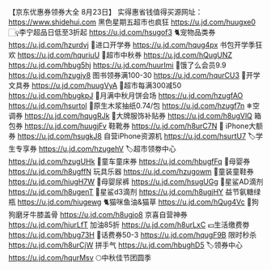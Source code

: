 【京东优惠券领券大全 8月23日】
实得惠省钱值得买源网址：https://www.shidehui.com
黑色星期五超市也疯狂
https://u.jd.com/huugxe0
🏻‍♀李宁超品日低至3折起
https://u.jd.com/hsugof3
🐈宠物品类券
https://u.jd.com/hzurdvj
🛫进口开学券
https://u.jd.com/hqug4px
书包开学季狂欢
https://u.jd.com/hquriuU
🛒超市中秋券
https://u.jd.com/hQugUNZ
https://u.jd.com/hbug5hj
https://u.jd.com/huurImi
🛵饿了么会员9.9
https://u.jd.com/hzugjy8
图书领券满100-30
https://u.jd.com/hqurCU3
📐开学文具券
https://u.jd.com/huugVyA
🛒超市每满300减50
https://u.jd.com/hbugkpJ
🥮月满中秋月饼会场
https://u.jd.com/hzugfAO
https://u.jd.com/hsurtol
🧻原生木浆抽纸0.74/包
https://u.jd.com/hzugf7n
❄空调券
https://u.jd.com/hqugRJk
🧥大牌服饰补贴券
https://u.jd.com/h8ugVlQ
箱包券
https://u.jd.com/huugjFv
鞋靴券
https://u.jd.com/h8urC7N
 iPhone大额券
https://u.jd.com/hsugkJ8
自营iPhone资源机
https://u.jd.com/hsurtU7
🏷学生专享券
https://u.jd.com/hzugehV
🏷超市领劵中心
https://u.jd.com/hzugUHk
🛴童车童床券
https://u.jd.com/hbugfFq
🏻母婴券
https://u.jd.com/h8ugffN
玩具乐器
https://u.jd.com/hzugowm
🏻童装童鞋券
https://u.jd.com/hiugH7W
🏻母婴尿裤
https://u.jd.com/hsugUGg
🏻星鲨AD滴剂
https://u.jd.com/h8ugenT
🏻星鲨d3滴剂
https://u.jd.com/h8ugjHY
益节氨糖绿瓶
https://u.jd.com/hiugewg
🐈猫咪鱼油&猫草
https://u.jd.com/hQug4Vc
🦮狗狗磨牙牛膝盖骨
https://u.jd.com/h8ugjo8
京喜自营神券
https://u.jd.com/hiurLfT
加油85折
https://u.jd.com/h8urLxC
💴生活缴费劵
https://u.jd.com/hbug73H
🏻话费券50-3
https://u.jd.com/hqugF9B
限时秒杀
https://u.jd.com/h8urCjW
拼手气
https://u.jd.com/hbughD5
🏷领券中心
https://u.jd.com/hqurMsv
🌕中秋佳节团圆季